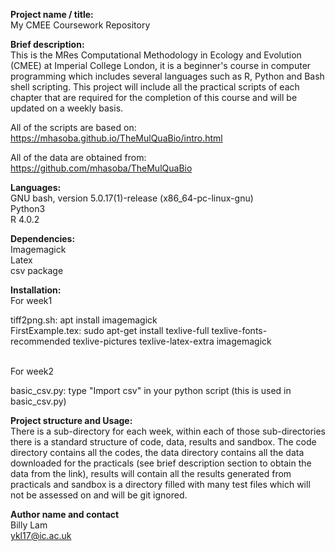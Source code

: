 **Project name / title:**
<br> My CMEE Coursework Repository

**Brief description:**
<br> This is the MRes Computational Methodology in Ecology and Evolution (CMEE) at Imperial College London, it is a beginner's course in computer programming which includes several languages such as R, Python and Bash shell scripting. This project will include all the practical scripts of each chapter that are required for the completion of this course and will be updated on a weekly basis.

All of the scripts are based on:
<br> https://mhasoba.github.io/TheMulQuaBio/intro.html

All of the data are obtained from:
<br> https://github.com/mhasoba/TheMulQuaBio

**Languages:**
<br> GNU bash, version 5.0.17(1)-release (x86_64-pc-linux-gnu)
<br> Python3
<br> R 4.0.2

**Dependencies:**
<br> Imagemagick
<br> Latex
<br> csv package

**Installation:** 
<br> For week1  

tiff2png.sh: apt install imagemagick
<br> FirstExample.tex: sudo apt-get install texlive-full texlive-fonts-recommended texlive-pictures texlive-latex-extra imagemagick  

<br> For week2

basic_csv.py: type "Import csv" in your python script (this is used in basic_csv.py)

**Project structure and Usage:**
<br> There is a sub-directory for each week, within each of those sub-directories there is a standard structure of code, data, results and sandbox. The code directory contains all the codes, the data directory contains all the data downloaded for the practicals (see brief description section to obtain the data from the link), results will contain all the results generated from practicals and sandbox is a directory filled with many test files which will not be assessed on and will be git ignored.

**Author name and contact**
<br> Billy Lam
<br> ykl17@ic.ac.uk
